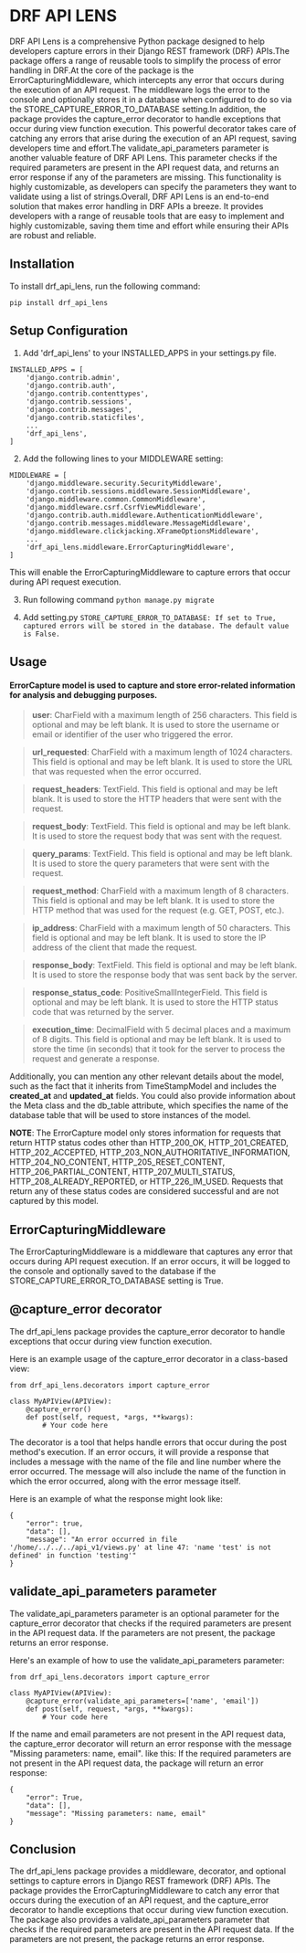 # DRF API LENS
DRF API Lens is a comprehensive Python package designed to help developers capture errors in their Django REST framework (DRF) APIs.The package offers a range of reusable tools to simplify the process of error handling in DRF.At the core of the package is the ErrorCapturingMiddleware, which intercepts any error that occurs during the execution of an API request. The middleware logs the error to the console and optionally stores it in a database when configured to do so via the STORE_CAPTURE_ERROR_TO_DATABASE setting.In addition, the package provides the capture_error decorator to handle exceptions that occur during view function execution. This powerful decorator takes care of catching any errors that arise during the execution of an API request, saving developers time and effort.The validate_api_parameters parameter is another valuable feature of DRF API Lens. This parameter checks if the required parameters are present in the API request data, and returns an error response if any of the parameters are missing. This functionality is highly customizable, as developers can specify the parameters they want to validate using a list of strings.Overall, DRF API Lens is an end-to-end solution that makes error handling in DRF APIs a breeze. It provides developers with a range of reusable tools that are easy to implement and highly customizable, saving them time and effort while ensuring their APIs are robust and reliable.

## Installation
To install drf_api_lens, run the following command:
```
pip install drf_api_lens
```

## Setup Configuration
1. Add 'drf_api_lens' to your INSTALLED_APPS in your settings.py file.
```
INSTALLED_APPS = [
    'django.contrib.admin',
    'django.contrib.auth',
    'django.contrib.contenttypes',
    'django.contrib.sessions',
    'django.contrib.messages',
    'django.contrib.staticfiles',
    ...
    'drf_api_lens',
]
```

2. Add the following lines to your MIDDLEWARE setting:
```
MIDDLEWARE = [
    'django.middleware.security.SecurityMiddleware',
    'django.contrib.sessions.middleware.SessionMiddleware',
    'django.middleware.common.CommonMiddleware',
    'django.middleware.csrf.CsrfViewMiddleware',
    'django.contrib.auth.middleware.AuthenticationMiddleware',
    'django.contrib.messages.middleware.MessageMiddleware',
    'django.middleware.clickjacking.XFrameOptionsMiddleware',
    ...
    'drf_api_lens.middleware.ErrorCapturingMiddleware',
]
```
This will enable the ErrorCapturingMiddleware to capture errors that occur during API request execution.

3. Run following command ```python manage.py migrate```

4. Add setting.py ```STORE_CAPTURE_ERROR_TO_DATABASE: If set to True, captured errors will be stored in the database. The default value is False.```



## Usage

#### ErrorCapture model is used to capture and store error-related information for analysis and debugging purposes.
> **user**: CharField with a maximum length of 256 characters. This field is optional and may be left blank. It is used to store the username or email or identifier of the user who triggered the error.

> **url_requested**: CharField with a maximum length of 1024 characters. This field is optional and may be left blank. It is used to store the URL that was requested when the error occurred.

> **request_headers**: TextField. This field is optional and may be left blank. It is used to store the HTTP headers that were sent with the request.

> **request_body**: TextField. This field is optional and may be left blank. It is used to store the request body that was sent with the request.

> **query_params**: TextField. This field is optional and may be left blank. It is used to store the query parameters that were sent with the request.

> **request_method**: CharField with a maximum length of 8 characters. This field is optional and may be left blank. It is used to store the HTTP method that was used for the request (e.g. GET, POST, etc.).

> **ip_address**: CharField with a maximum length of 50 characters. This field is optional and may be left blank. It is used to store the IP address of the client that made the request.

> **response_body**: TextField. This field is optional and may be left blank. It is used to store the response body that was sent back by the server.

> **response_status_code**: PositiveSmallIntegerField. This field is optional and may be left blank. It is used to store the HTTP status code that was returned by the server.

> **execution_time**: DecimalField with 5 decimal places and a maximum of 8 digits. This field is optional and may be left blank. It is used to store the time (in seconds) that it took for the server to process the request and generate a response.

Additionally, you can mention any other relevant details about the model, such as the fact that it inherits from TimeStampModel and includes the **created_at** and **updated_at** fields. You could also provide information about the Meta class and the db_table attribute, which specifies the name of the database table that will be used to store instances of the model.

**NOTE**: The ErrorCapture model only stores information for requests that return HTTP status codes other than HTTP_200_OK, HTTP_201_CREATED, HTTP_202_ACCEPTED, HTTP_203_NON_AUTHORITATIVE_INFORMATION, HTTP_204_NO_CONTENT, HTTP_205_RESET_CONTENT, HTTP_206_PARTIAL_CONTENT, HTTP_207_MULTI_STATUS, HTTP_208_ALREADY_REPORTED, or HTTP_226_IM_USED. Requests that return any of these status codes are considered successful and are not captured by this model.


## ErrorCapturingMiddleware
The ErrorCapturingMiddleware is a middleware that captures any error that occurs during API request execution. If an error occurs, it will be logged to the console and optionally saved to the database if the STORE_CAPTURE_ERROR_TO_DATABASE setting is True.


## @capture_error decorator
The drf_api_lens package provides the capture_error decorator to handle exceptions that occur during view function execution.


Here is an example usage of the capture_error decorator in a class-based view:
```
from drf_api_lens.decorators import capture_error

class MyAPIView(APIView):
    @capture_error()
    def post(self, request, *args, **kwargs):
        # Your code here
```

The decorator is a tool that helps handle errors that occur during the post method's execution. If an error occurs, it will provide a response that includes a message with the name of the file and line number where the error occurred. The message will also include the name of the function in which the error occurred, along with the error message itself.

Here is an example of what the response might look like:
```
{
    "error": true,
    "data": [],
    "message": "An error occurred in file '/home/../../../api_v1/views.py' at line 47: 'name 'test' is not defined' in function 'testing'"
}
```

## validate_api_parameters parameter
The validate_api_parameters parameter is an optional parameter for the capture_error decorator that checks if the required parameters are present in the API request data. If the parameters are not present, the package returns an error response.

Here's an example of how to use the validate_api_parameters parameter:
```
from drf_api_lens.decorators import capture_error

class MyAPIView(APIView):
    @capture_error(validate_api_parameters=['name', 'email'])
    def post(self, request, *args, **kwargs):
        # Your code here
```

If the name and email parameters are not present in the API request data, the capture_error decorator will return an error response with the message "Missing parameters: name, email".
like this:
If the required parameters are not present in the API request data, the package will return an error response:
```
{
    "error": True,
    "data": [],
    "message": "Missing parameters: name, email"
}
```

## Conclusion
The drf_api_lens package provides a middleware, decorator, and optional settings to capture errors in Django REST framework (DRF) APIs. The package provides the ErrorCapturingMiddleware to catch any error that occurs during the execution of an API request, and the capture_error decorator to handle exceptions that occur during view function execution. The package also provides a validate_api_parameters parameter that checks if the required parameters are present in the API request data. If the parameters are not present, the package returns an error response.

